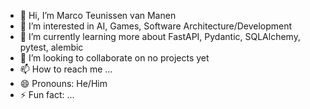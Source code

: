 - 👋 Hi, I’m Marco Teunissen van Manen
- 👀 I’m interested in AI, Games, Software Architecture/Development
- 🌱 I’m currently learning more about FastAPI, Pydantic, SQLAlchemy, pytest, alembic
- 💞️ I’m looking to collaborate on no projects yet
- 📫 How to reach me ...
- 😄 Pronouns: He/Him
- ⚡ Fun fact: ...

<!---
MarcoZCert/MarcoZCert is a ✨ special ✨ repository because its `README.md` (this file) appears on your GitHub profile.
You can click the Preview link to take a look at your changes.
--->
